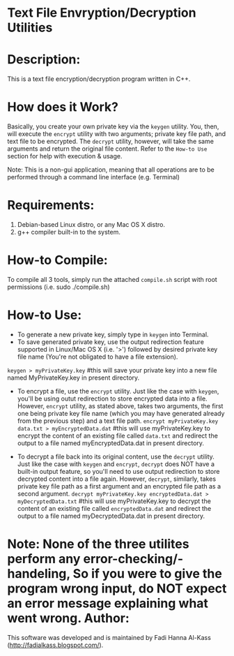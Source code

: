 Text File Envryption/Decryption Utilities
=========================================

Description:
============
This is a text file encryption/decryption program written in C++.


How does it Work?
=================
Basically, you create your own private key via the `keygen` utility. You, then, will execute the `encrypt` utility with two arguments; private key file path, and text file to be encrypted. The `decrypt` utility, however, will take the same arguments and return the original file content. Refer to the `How-to Use` section for help with execution & usage.


Note: This is a non-gui application, meaning that all operations are to be performed through a command line interface (e.g. Terminal)

Requirements:
=============
  1. Debian-based Linux distro, or any Mac OS X distro.
  2. g++ compiler built-in to the system.

How-to Compile:
==============
To compile all 3 tools, simply run the attached `compile.sh` script with root permissions (i.e. sudo ./compile.sh)

How-to Use:
===========
  - To generate a new private key, simply type in `keygen` into Terminal.
  - To save generated private key, use the output redirection feature supported in Linux/Mac OS X (i.e. '>') followed by desired private key file name (You're not obligated to have a file extension).
  
  `keygen > myPrivateKey.key` #this will save your private key into a new file named MyPrivateKey.key in present directory.
  
  - To encrypt a file, use the `encrypt` utility. Just like the case with `keygen`, you'll be using outut redirection to store encrypted data into a file. However, `encrypt` utility, as stated above, takes two arguments, the first one being private key file name (which you may have generated already from the previous step) and a text file path.
  `encrypt myPrivateKey.key data.txt > myEncryptedData.dat` #this will use myPrivateKey.key to encrypt the content of an existing file called `data.txt` and redirect the output to a file named myEncryptedData.dat in present directory.    
  
  - To decrypt a file back into its original content, use the `decrypt` utility. Just like the case with `keygen` and `encrypt`, `decrypt` does NOT have a built-in output feature, so you'll need to use output redirection to store decrypted content into a file again. However, `decrypt`, similarly, takes private key file path as a first argument and an encrypted file path as a second argument.
  `decrypt myPrivateKey.key encryptedData.dat > myDecryptedData.txt` #this will use myPrivateKey.key to decrypt the content of an existing file called `encryptedData.dat` and redirect the output to a file named myDecryptedData.dat in present directory.    
 
  Note: None of the three utilites perform any error-checking/-handeling, So if you were to give the program wrong input, do NOT expect an error message explaining what went wrong. 
Author:
=======
This software was developed and is maintained by Fadi Hanna Al-Kass (http://fadialkass.blogspot.com/).
